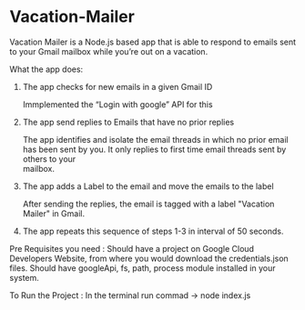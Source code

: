 # Vacation-Mailer

Vacation Mailer is a Node.js based app that is able to respond to emails sent to your Gmail mailbox while you’re out on a vacation.

What the app does:
1. The app checks for new emails in a given Gmail ID
  
    Immplemented the “Login with google” API for this
    
2. The app send replies to Emails that have no prior replies
   
    The app identifies and isolate the email threads in which no prior email has been sent by you. It only replies to first time email threads sent by others to your    
    mailbox.
    
3. The app adds a Label to the email and move the emails to the label
    
    After sending the replies, the email is tagged with a label "Vacation Mailer" in Gmail.
    
4. The app repeats this sequence of steps 1-3 in interval of 50 seconds.


Pre Requisites you need :
Should have a project on Google Cloud Developers Website, from where you would download the credentials.json files. 
Should have googleApi, fs, path, process module installed in your system.

To Run the Project :
In the terminal run commad -> node index.js
